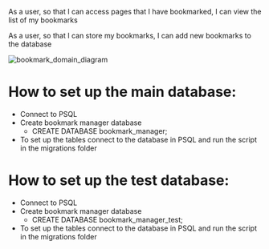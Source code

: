 As a user,
so that I can access pages that I have bookmarked,
I can view the list of my bookmarks

As a user, so that I can store my bookmarks,
I can add new bookmarks to the database

![bookmark_domain_diagram](https://github.com/makersacademy/course/blob/main/bookmark_manager/images/bookmark_manager_1.png)

# How to set up the main database:
  - Connect to PSQL
  - Create bookmark manager database
    - CREATE DATABASE bookmark_manager;
  - To set up the tables connect to the database in PSQL and run the script in the migrations folder

  # How to set up the test database:
  - Connect to PSQL
  - Create bookmark manager database
    - CREATE DATABASE bookmark_manager_test;
  - To set up the tables connect to the database in PSQL and run the script in the migrations folder